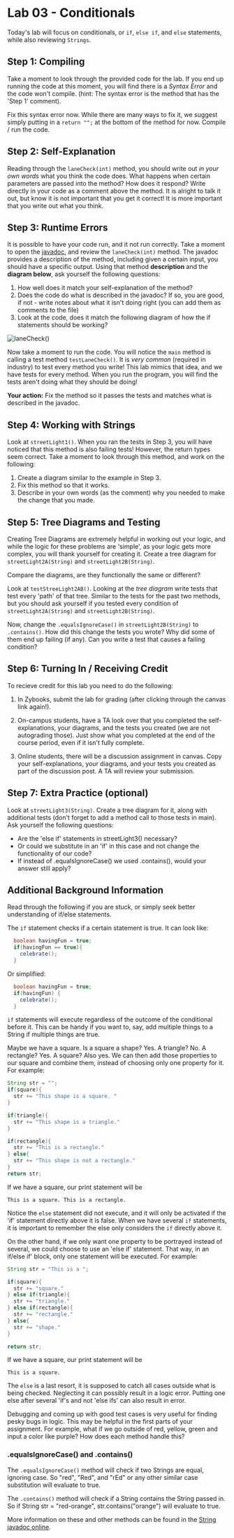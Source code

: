 # Lab 03 - Conditionals

Today's lab will focus on conditionals, or `if`, `else if`, and `else` statements, while also reviewing `Strings`.

## Step 1: Compiling 
Take a moment to look through the provided code for the lab. If you end up running the code at this moment, you will find there is a *Syntax Error* and the code won't compile. (hint: The syntax error is the method that has the 'Step 1' comment).

Fix this syntax error now. While there are many ways to fix it, we suggest simply putting in a `return "";` at the bottom of the method for now. Compile / run the code. 

## Step 2: Self-Explanation
Reading through the `laneCheck(int)` method, you should write out *in your own words* what you think the code does. What happens when certain parameters are passed into the method? How does it respond? Write directly in your code as a comment above the method. It is alright to talk it out, but know it is not important that you get it correct! It is more important that you write out what you think. 

## Step 3: Runtime Errors
It is possible to have your code run, and it not run correctly. Take a moment to open the [javadoc](http://www.cs.colostate.edu/~cs163/javadoc/lab03/ConditionalsLab.html), and review the `laneCheck(int)` method. The javadoc provides a description of the method, including given a certain input, you should have a specific output. Using that method **description** and the **diagram below**, ask yourself the following questions:

1. How well does it match your self-explanation of the method?
2. Does the code do what is described in the javadoc? If so, you are good, if not - write notes about what it isn't doing right (you can add them as comments to the file)
3. Look at the code, does it match the following diagram of how the if statements should be working?

![laneCheck()](https://user-images.githubusercontent.com/77072076/147894580-884ddeb0-f957-4387-9437-2c88a8353b9b.png)

Now take a moment to run the code. You will notice the `main` method is calling a test method `testLaneCheck()`. It is *very common* (required in industry) to test every method you write! This lab mimics that idea, and we have tests for every method. When you run the program, you will find the tests aren't doing what they should be doing!

**Your action:** Fix the method so it passes the tests and matches what is described in the javadoc. 

## Step 4: Working with Strings
Look at `streetLight1()`. When you ran the tests in Step 3, you will have noticed that this method is also failing tests! However, the return types seem correct. Take a moment to look through this method, and work on the following:

1. Create a diagram similar to the example in Step 3. 
2. Fix this method so that it works. 
3. Describe in your own words (as the comment) why you needed to make the change that you made. 


## Step 5: Tree Diagrams and Testing
Creating Tree Diagrams are extremely helpful in working out your logic, and while the logic for these problems are 'simple', as your logic gets more complex, you will thank yourself for creating it. Create a tree diagram for `streetLight2A(String)` and `streetLight2B(String)`.

Compare the diagrams, are they functionally the same or different? 

Look at `testStreeLight2AB()`. Looking at the *tree diagram* write tests that test every 'path' of that tree. Similar to the tests for the past two methods, but you should ask yourself if you tested every condition of `streetLight2A(String)` and `streetLight2B(String)`.

Now, change the `.equalsIgnoreCase()` in `streetLight2B(String)` to `.contains()`. How did this change the tests you wrote? Why did some of them end up failing (if any). Can you write a test that causes a failing condition?


## Step 6: Turning In / Receiving Credit

To recieve credit for this lab you need to do the following:
1. In Zybooks, submit the lab for grading (after clicking through the canvas link again!).

2. On-campus students, have a TA look over that you completed the self-explanations, your diagrams, and the tests you created (we are not autograding those). Just show what you completed at the end of the course period, even if it isn't fully complete.

3. Online students, there will be a discussion assignment in canvas. Copy your self-explanations, your diagrams, and your tests you created as part of the discussion post. A TA will review your submission. 


## Step 7: Extra Practice (optional) 
Look at `streetLight3(String)`. Create a tree diagram for it, along with additional tests (don't forget to add a method call to those tests in main). Ask yourself the following questions:

* Are the 'else if' statements in streetLight3() necessary? 
* Or could we substitute in an 'if' in this case and not change the functionality of our code?
* If instead of .equalsIgnoreCase() we used .contains(), would your answer still apply?


## Additional Background Information
Read through the following if you are stuck, or simply seek better understanding of if/else statements. 


The `if` statement checks if a certain statement is true. It can look like:

```java
  boolean havingFun = true;
  if(havingFun == true){
    celebrate(); 
  }
```

Or simplified:

```java
  boolean havingFun = true; 
  if(havingFun) {
    celebrate();
  }
```

`if` statements will execute regardless of the outcome of the conditional before it. This can be handy if you want to, say, add multiple things to a String if multiple things are true. 

Maybe we have a square. Is a square a shape? Yes. A triangle? No. A rectangle? Yes. A square? Also yes. We can then add those properties to our square
and combine them, instead of choosing only one property for it. For example:

```java
String str = "";
if(square){
  str += "This shape is a square. "
}

if(triangle){
  str += "This shape is a triangle."
}

if(rectangle){
  str += "This is a rectangle."
} else{
  str += "This shape is not a rectangle."
}
return str;
```

If we have a square, our print statement will be 

```This is a square. This is a rectangle.```

Notice the `else` statement did not execute, and it will only be activated if the 'if' statement directly above it is false. When we have several `if` statements, it is important to remember the else only considers the `if` directly above it. 

On the other hand, if we only want one property to be portrayed instead of several, we could choose to use an 'else if' statement. That way, in an if/else if' block, only one statement will be executed. For example:

```java
String str = "This is a ";

if(square){
  str += "square."
} else if(triangle){
  str += "triangle."
} else if(rectangle){
  str += "rectangle."
} else{
  str += "shape."
}

return str;
```

If we have a square, our print statement will be 

```This is a square.```

The `else` is a last resort, it is supposed to catch all cases outside
what is being checked. Neglecting it can possibly result in a logic error. Putting one else after several 'if's and not 'else ifs' can also result in error.

Debugging and coming up with good test cases is very useful for finding
pesky bugs in logic. This may be helpful in the first parts of your assignment.
For example, what if we go outside of red, yellow, green and input a color like purple? How does each method handle this?

### .equalsIgnoreCase() and .contains()

The `.equalsIgnoreCase()` method will check if two Strings are equal, ignoring case. So "red", "Red", and "rEd" or any other similar case substitution will evaluate to true.

The `.contains()` method will check if a String contains the String passed in.
So if String str = "red-orange", str.contains("orange") will evaluate to true.

More information on these and other methods can be found in the [String javadoc online](https://docs.oracle.com/en/java/javase/17/docs/api/java.base/java/lang/String.html).
